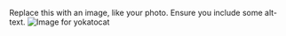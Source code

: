 Replace this with an image, like your photo. Ensure you include some alt-text.
![Image for yokatocat](https://octodex.github.com/images/yaktocat.png)
